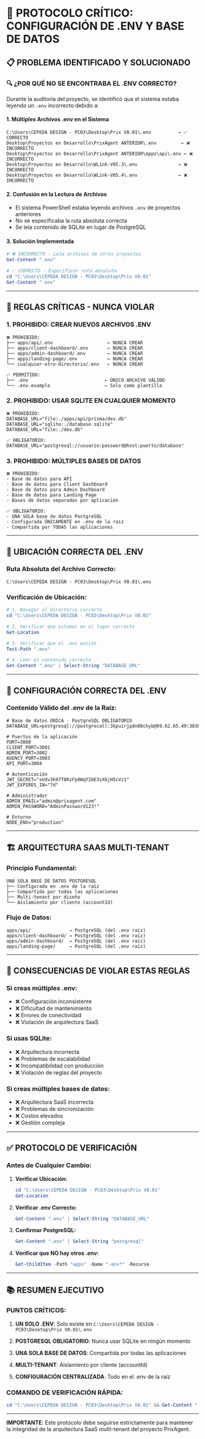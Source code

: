 # 🚨 PROTOCOLO CRÍTICO: CONFIGURACIÓN DE .ENV Y BASE DE DATOS

## 📋 **PROBLEMA IDENTIFICADO Y SOLUCIONADO**

### **🔍 ¿POR QUÉ NO SE ENCONTRABA EL .ENV CORRECTO?**

Durante la auditoría del proyecto, se identificó que el sistema estaba leyendo un `.env` incorrecto debido a:

#### **1. Múltiples Archivos .env en el Sistema**

```
C:\Users\CEPEDA DESIGN - PC03\Desktop\Prix V0.01\.env          ← ✅ CORRECTO
Desktop\Proyectos en Desarrollo\PrixAgent ANTERIOR\.env         ← ❌ INCORRECTO
Desktop\Proyectos en Desarrollo\PrixAgent ANTERIOR\apps\api\.env ← ❌ INCORRECTO
Desktop\Proyectos en Desarrollo\WLink-V05.3\.env               ← ❌ INCORRECTO
Desktop\Proyectos en Desarrollo\WLink-V05.4\.env               ← ❌ INCORRECTO
```

#### **2. Confusión en la Lectura de Archivos**

- El sistema PowerShell estaba leyendo archivos `.env` de proyectos anteriores
- No se especificaba la ruta absoluta correcta
- Se leía contenido de SQLite en lugar de PostgreSQL

#### **3. Solución Implementada**

```powershell
# ❌ INCORRECTO - Leía archivos de otros proyectos
Get-Content ".env"

# ✅ CORRECTO - Especificar ruta absoluta
cd "C:\Users\CEPEDA DESIGN - PC03\Desktop\Prix V0.01"
Get-Content ".env"
```

---

## 🚫 **REGLAS CRÍTICAS - NUNCA VIOLAR**

### **1. PROHIBIDO: CREAR NUEVOS ARCHIVOS .ENV**

```
❌ PROHIBIDO:
├── apps/api/.env                    ← NUNCA CREAR
├── apps/client-dashboard/.env       ← NUNCA CREAR
├── apps/admin-dashboard/.env        ← NUNCA CREAR
├── apps/landing-page/.env           ← NUNCA CREAR
└── cualquier-otro-directorio/.env   ← NUNCA CREAR

✅ PERMITIDO:
├── .env                            ← ÚNICO ARCHIVO VÁLIDO
└── .env.example                    ← Solo como plantilla
```

### **2. PROHIBIDO: USAR SQLITE EN CUALQUIER MOMENTO**

```
❌ PROHIBIDO:
DATABASE_URL="file:./apps/api/prisma/dev.db"
DATABASE_URL="sqlite:./database.sqlite"
DATABASE_URL="file:./dev.db"

✅ OBLIGATORIO:
DATABASE_URL="postgresql://usuario:password@host:puerto/database"
```

### **3. PROHIBIDO: MÚLTIPLES BASES DE DATOS**

```
❌ PROHIBIDO:
- Base de datos para API
- Base de datos para Client Dashboard
- Base de datos para Admin Dashboard
- Base de datos para Landing Page
- Bases de datos separadas por aplicación

✅ OBLIGATORIO:
- UNA SOLA base de datos PostgreSQL
- Configurada ÚNICAMENTE en .env de la raíz
- Compartida por TODAS las aplicaciones
```

---

## 📍 **UBICACIÓN CORRECTA DEL .ENV**

### **Ruta Absoluta del Archivo Correcto:**

```
C:\Users\CEPEDA DESIGN - PC03\Desktop\Prix V0.01\.env
```

### **Verificación de Ubicación:**

```powershell
# 1. Navegar al directorio correcto
cd "C:\Users\CEPEDA DESIGN - PC03\Desktop\Prix V0.01"

# 2. Verificar que estamos en el lugar correcto
Get-Location

# 3. Verificar que el .env existe
Test-Path ".env"

# 4. Leer el contenido correcto
Get-Content ".env" | Select-String "DATABASE_URL"
```

---

## 🔧 **CONFIGURACIÓN CORRECTA DEL .ENV**

### **Contenido Válido del .env de la Raíz:**

```env
# Base de datos ÚNICA - PostgreSQL OBLIGATORIO
DATABASE_URL=postgresql://postgrecall:3kpuirjpdn08chyb@69.62.65.49:3030/postgrecall

# Puertos de la aplicación
PORT=3000
CLIENT_PORT=3001
ADMIN_PORT=3002
AGENCY_PORT=3003
API_PORT=3004

# Autenticación
JWT_SECRET="xUdv3k97T8RzFp8WqY2bE3sX6jH5cVz1"
JWT_EXPIRES_IN="7d"

# Administrador
ADMIN_EMAIL="admin@prixagent.com"
ADMIN_PASSWORD="AdminPassword123!"

# Entorno
NODE_ENV="production"
```

---

## 🏗️ **ARQUITECTURA SAAS MULTI-TENANT**

### **Principio Fundamental:**

```
UNA SOLA BASE DE DATOS POSTGRESQL
├── Configurada en .env de la raíz
├── Compartida por todas las aplicaciones
├── Multi-tenant por diseño
└── Aislamiento por cliente (accountId)
```

### **Flujo de Datos:**

```
apps/api/              → PostgreSQL (del .env raíz)
apps/client-dashboard/ → PostgreSQL (del .env raíz)
apps/admin-dashboard/  → PostgreSQL (del .env raíz)
apps/landing-page/     → PostgreSQL (del .env raíz)
```

---

## 🚨 **CONSECUENCIAS DE VIOLAR ESTAS REGLAS**

### **Si creas múltiples .env:**

- ❌ Configuración inconsistente
- ❌ Dificultad de mantenimiento
- ❌ Errores de conectividad
- ❌ Violación de arquitectura SaaS

### **Si usas SQLite:**

- ❌ Arquitectura incorrecta
- ❌ Problemas de escalabilidad
- ❌ Incompatibilidad con producción
- ❌ Violación de reglas del proyecto

### **Si creas múltiples bases de datos:**

- ❌ Arquitectura SaaS incorrecta
- ❌ Problemas de sincronización
- ❌ Costos elevados
- ❌ Gestión compleja

---

## ✅ **PROTOCOLO DE VERIFICACIÓN**

### **Antes de Cualquier Cambio:**

1. **Verificar Ubicación:**

   ```powershell
   cd "C:\Users\CEPEDA DESIGN - PC03\Desktop\Prix V0.01"
   Get-Location
   ```

2. **Verificar .env Correcto:**

   ```powershell
   Get-Content ".env" | Select-String "DATABASE_URL"
   ```

3. **Confirmar PostgreSQL:**

   ```powershell
   Get-Content ".env" | Select-String "postgresql"
   ```

4. **Verificar que NO hay otros .env:**
   ```powershell
   Get-ChildItem -Path "apps" -Name ".env*" -Recurse
   ```

---

## 📚 **RESUMEN EJECUTIVO**

### **PUNTOS CRÍTICOS:**

1. **UN SOLO .ENV**: Solo existe en `C:\Users\CEPEDA DESIGN - PC03\Desktop\Prix V0.01\.env`

2. **POSTGRESQL OBLIGATORIO**: Nunca usar SQLite en ningún momento

3. **UNA SOLA BASE DE DATOS**: Compartida por todas las aplicaciones

4. **MULTI-TENANT**: Aislamiento por cliente (accountId)

5. **CONFIGURACIÓN CENTRALIZADA**: Todo en el .env de la raíz

### **COMANDO DE VERIFICACIÓN RÁPIDA:**

```powershell
cd "C:\Users\CEPEDA DESIGN - PC03\Desktop\Prix V0.01" && Get-Content ".env" | Select-String "DATABASE_URL"
```

---

**IMPORTANTE**: Este protocolo debe seguirse estrictamente para mantener la integridad de la arquitectura SaaS multi-tenant del proyecto PrixAgent.
